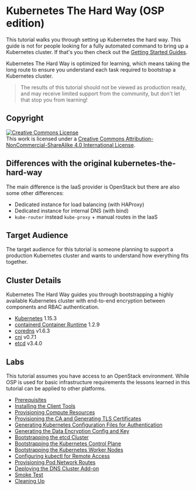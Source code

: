 # Kubernetes The Hard Way (OSP edition)

This tutorial walks you through setting up Kubernetes the hard way. This guide
is not for people looking for a fully automated command to bring up a
Kubernetes cluster. If that's you then check out the
[Getting Started Guides](http://kubernetes.io/docs/getting-started-guides/).

Kubernetes The Hard Way is optimized for learning, which means taking the long
route to ensure you understand each task required to bootstrap a Kubernetes
cluster.

> The results of this tutorial should not be viewed as production ready, and
may receive limited support from the community, but don't let that stop you
from learning!

## Copyright

<a rel="license" href="http://creativecommons.org/licenses/by-nc-sa/4.0/"><img alt="Creative Commons License" style="border-width:0" src="https://i.creativecommons.org/l/by-nc-sa/4.0/88x31.png" /></a><br />This work is licensed under a <a rel="license" href="http://creativecommons.org/licenses/by-nc-sa/4.0/">Creative Commons Attribution-NonCommercial-ShareAlike 4.0 International License</a>.

## Differences with the original kubernetes-the-hard-way

The main difference is the IaaS provider is OpenStack but there are also some
other differences:

* Dedicated instance for load balancing (with HAProxy)
* Dedicated instance for internal DNS (with bind)
* `kube-router` instead `kube-proxy` + manual routes in the IaaS

## Target Audience

The target audience for this tutorial is someone planning to support a
production Kubernetes cluster and wants to understand how everything fits
together.

## Cluster Details

Kubernetes The Hard Way guides you through bootstrapping a highly available
Kubernetes cluster with end-to-end encryption between components and RBAC
authentication.

* [Kubernetes](https://github.com/kubernetes/kubernetes) 1.15.3
* [containerd Container Runtime](https://github.com/containerd/containerd) 1.2.9
* [coredns](https://github.com/coredns/coredns) v1.6.3
* [cni](https://github.com/containernetworking/cni) v0.7.1
* [etcd](https://github.com/coreos/etcd) v3.4.0

## Labs

This tutorial assumes you have access to an OpenStack environment. While OSP is
used for basic infrastructure requirements the lessons learned in this tutorial
can be applied to other platforms.

* [Prerequisites](docs/01-prerequisites.md)
* [Installing the Client Tools](docs/02-client-tools.md)
* [Provisioning Compute Resources](docs/03-compute-resources.md)
* [Provisioning the CA and Generating TLS Certificates](docs/04-certificate-authority.md)
* [Generating Kubernetes Configuration Files for Authentication](docs/05-kubernetes-configuration-files.md)
* [Generating the Data Encryption Config and Key](docs/06-data-encryption-keys.md)
* [Bootstrapping the etcd Cluster](docs/07-bootstrapping-etcd.md)
* [Bootstrapping the Kubernetes Control Plane](docs/08-bootstrapping-kubernetes-controllers.md)
* [Bootstrapping the Kubernetes Worker Nodes](docs/09-bootstrapping-kubernetes-workers.md)
* [Configuring kubectl for Remote Access](docs/10-configuring-kubectl.md)
* [Provisioning Pod Network Routes](docs/11-pod-network-routes.md)
* [Deploying the DNS Cluster Add-on](docs/12-dns-addon.md)
* [Smoke Test](docs/13-smoke-test.md)
* [Cleaning Up](docs/14-cleanup.md)
